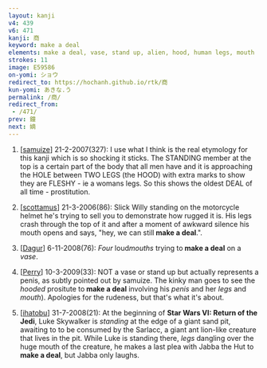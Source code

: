 ```yaml
---
layout: kanji
v4: 439
v6: 471
kanji: 商
keyword: make a deal
elements: make a deal, vase, stand up, alien, hood, human legs, mouth
strokes: 11
image: E59586
on-yomi: ショウ
redirect_to: https://hochanh.github.io/rtk/商
kun-yomi: あきな.う
permalink: /商/
redirect_from:
 - /471/
prev: 鐘
next: 嫡
---
```


1) [<a href="http://kanji.koohii.com/profile/samuize">samuize</a>] 21-2-2007(327): I use what I think is the real etymology for this kanji which is so shocking it sticks. The STANDING member at the top is a certain part of the body that all men have and it is approaching the HOLE between TWO LEGS (the HOOD) with extra marks to show they are FLESHY - ie a womans legs. So this shows the oldest DEAL of all time - prostitution.

2) [<a href="http://kanji.koohii.com/profile/scottamus">scottamus</a>] 21-3-2006(86): Slick Willy standing on the motorcycle helmet he&#039;s trying to sell you to demonstrate how rugged it is. His legs crash through the top of it and after a moment of awkward silence his mouth opens and says, &quot;hey, we can still<strong> make a deal</strong>.&quot;.

3) [<a href="http://kanji.koohii.com/profile/Dagur">Dagur</a>] 6-11-2008(76): <em>Four</em> loud<em>mouths</em> trying to<strong> make a deal</strong> on a <em>vase</em>.

4) [<a href="http://kanji.koohii.com/profile/Perry">Perry</a>] 10-3-2009(33): NOT a vase or stand up but actually represents a penis, as subtly pointed out by samuize. The kinky man goes to see the <em>hooded</em> prositute to<strong> make a deal</strong> involving his <em>penis</em> and her <em>legs</em> and <em>mouth</em>). Apologies for the rudeness, but that&#039;s what it&#039;s about.

5) [<a href="http://kanji.koohii.com/profile/ihatobu">ihatobu</a>] 31-7-2008(21): At the beginning of <strong>Star Wars VI: Return of the Jedi</strong>, Luke Skywalker is <em>standing</em> at the edge of a giant sand pit, awaiting to to be consumed by the Sarlacc, a giant ant lion-like creature that lives in the pit. While Luke is standing there, <em>legs</em> dangling over the huge mouth of the creature, he makes a last plea with Jabba the Hut to<strong> make a deal</strong>, but Jabba only laughs.

